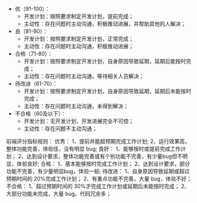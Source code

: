* 优（91-100）：
  * 开发计划：按照要求制定开发计划，提前完成；
  * 主动性：存在问题时主动沟通，积极推动进展，并帮助其他的人解决；
* 良（81-90）：
  * 开发计划：按照要求制定开发计划，正常完成；
  * 主动性：存在问题时主动沟通，积极推动进展；
* 合格（71-80）：
  * 开发计划：按照要求制定开发计划，自身原因导致延期，延期后能按时完成；
  * 主动性：存在问题时主动沟通，等待相关人员解决；
* 待改进（61-70）：
  * 开发计划：按照要求制定开发计划，自身原因导致延期，延期后未能按时完成；
  * 主动性：存在问题时主动沟通，未得到解决；
* 不合格（60及以下）：
  * 开发计划：无开发计划，开发进展完全不可控；
  * 主动性：存在问题不主动沟通；

前端评分指标规则：
优秀：
1、提前并能超预期完成工作计划;
2、运行效果高，整体功能完善，体验佳，没有明显 bug;
良好：
1、能够按时或提前完成工作计划；
2、达到设计要求，整体功能完善或有个别功能不完善，有少量bug但不明显，体验良好;
合格：
1、基本能够按时完成工作计划；
2、达到设计要求，部分功能不完善，有少量明显bug，体验一般;
待改进：
1、自身原因导致延期或超过预期时间的 20%完成工作计划；
2、有重点功能不完善，大量 bug，体验不好；
不合格：
1、超过预期时间的 30%才完成工作计划或延期后未能按时完成；
2、大部分功能未完成，大量 bug，代码冗余多；